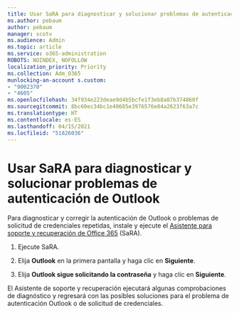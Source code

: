 ```yaml
---
title: Usar SaRA para diagnosticar y solucionar problemas de autenticación de Outlook
ms.author: pebaum
author: pebaum
manager: scotv
ms.audience: Admin
ms.topic: article
ms.service: o365-administration
ROBOTS: NOINDEX, NOFOLLOW
localization_priority: Priority
ms.collection: Adm_O365
munlocking-an-account s.custom:
- "9002370"
- "4605"
ms.openlocfilehash: 34f934e223deae9d4b5bcfe1f3eb8a07b374860f
ms.sourcegitcommit: 8bc60ec34bc1e40685e3976576e04a2623f63a7c
ms.translationtype: HT
ms.contentlocale: es-ES
ms.lasthandoff: 04/15/2021
ms.locfileid: "51826036"
---
```

# <a name="use-sara-to-diagnose-and-resolve-outlook-authentication-issues"></a>Usar SaRA para diagnosticar y solucionar problemas de autenticación de Outlook

Para diagnosticar y corregir la autenticación de Outlook o problemas de solicitud de credenciales repetidas, instale y ejecute el [Asistente para soporte y recuperación de Office 365](https://diagnostics.office.com/#/) (SaRA).

1. Ejecute SaRA.

2. Elija **Outlook** en la primera pantalla y haga clic en **Siguiente**.

3. Elija **Outlook sigue solicitando la contraseña** y haga clic en **Siguiente**.

El Asistente de soporte y recuperación ejecutará algunas comprobaciones de diagnóstico y regresará con las posibles soluciones para el problema de autenticación Outlook o de solicitud de credenciales.

